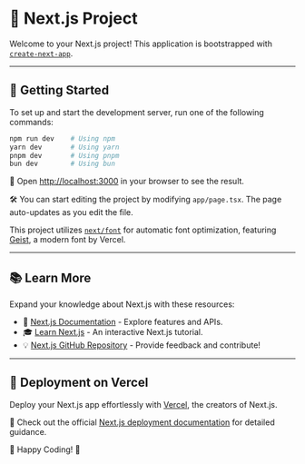 # 🌟 Next.js Project

Welcome to your Next.js project! This application is bootstrapped with [`create-next-app`](https://nextjs.org/docs/app/api-reference/cli/create-next-app).

---

## 🚀 Getting Started

To set up and start the development server, run one of the following commands:

```bash
npm run dev    # Using npm
yarn dev       # Using yarn
pnpm dev       # Using pnpm
bun dev        # Using bun
```

🔗 Open [http://localhost:3000](http://localhost:3000) in your browser to see the result.

🛠 You can start editing the project by modifying `app/page.tsx`. The page auto-updates as you edit the file.

This project utilizes [`next/font`](https://nextjs.org/docs/app/building-your-application/optimizing/fonts) for automatic font optimization, featuring [Geist](https://vercel.com/font), a modern font by Vercel.

---

## 📚 Learn More

Expand your knowledge about Next.js with these resources:

- 📖 [Next.js Documentation](https://nextjs.org/docs) - Explore features and APIs.
- 🎓 [Learn Next.js](https://nextjs.org/learn) - An interactive Next.js tutorial.
- 💡 [Next.js GitHub Repository](https://github.com/vercel/next.js) - Provide feedback and contribute!

---

## 🚀 Deployment on Vercel

Deploy your Next.js app effortlessly with [Vercel](https://vercel.com/new?utm_medium=default-template&filter=next.js&utm_source=create-next-app&utm_campaign=create-next-app-readme), the creators of Next.js.

🔗 Check out the official [Next.js deployment documentation](https://nextjs.org/docs/app/building-your-application/deploying) for detailed guidance.

📢 Happy Coding! 🎉
